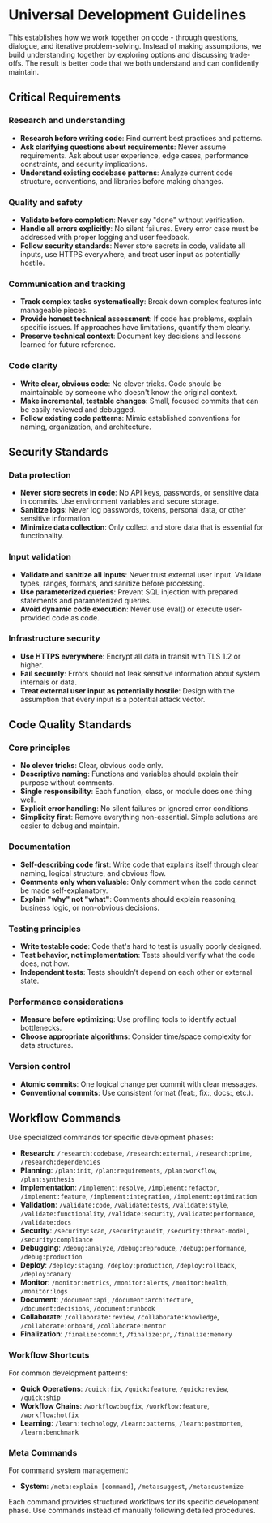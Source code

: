 # Universal Development Guidelines

This establishes how we work together on code - through questions, dialogue, and iterative problem-solving. Instead of making assumptions, we build understanding together by exploring options and discussing trade-offs. The result is better code that we both understand and can confidently maintain.

## Critical Requirements

### Research and understanding

- **Research before writing code**: Find current best practices and patterns.
- **Ask clarifying questions about requirements**: Never assume requirements. Ask about user experience, edge cases, performance constraints, and security implications.
- **Understand existing codebase patterns**: Analyze current code structure, conventions, and libraries before making changes.

### Quality and safety

- **Validate before completion**: Never say "done" without verification.
- **Handle all errors explicitly**: No silent failures. Every error case must be addressed with proper logging and user feedback.
- **Follow security standards**: Never store secrets in code, validate all inputs, use HTTPS everywhere, and treat user input as potentially hostile.

### Communication and tracking

- **Track complex tasks systematically**: Break down complex features into manageable pieces.
- **Provide honest technical assessment**: If code has problems, explain specific issues. If approaches have limitations, quantify them clearly.
- **Preserve technical context**: Document key decisions and lessons learned for future reference.

### Code clarity

- **Write clear, obvious code**: No clever tricks. Code should be maintainable by someone who doesn't know the original context.
- **Make incremental, testable changes**: Small, focused commits that can be easily reviewed and debugged.
- **Follow existing code patterns**: Mimic established conventions for naming, organization, and architecture.

## Security Standards

### Data protection

- **Never store secrets in code**: No API keys, passwords, or sensitive data in commits. Use environment variables and secure storage.
- **Sanitize logs**: Never log passwords, tokens, personal data, or other sensitive information.
- **Minimize data collection**: Only collect and store data that is essential for functionality.

### Input validation

- **Validate and sanitize all inputs**: Never trust external user input. Validate types, ranges, formats, and sanitize before processing.
- **Use parameterized queries**: Prevent SQL injection with prepared statements and parameterized queries.
- **Avoid dynamic code execution**: Never use eval() or execute user-provided code as code.

### Infrastructure security

- **Use HTTPS everywhere**: Encrypt all data in transit with TLS 1.2 or higher.
- **Fail securely**: Errors should not leak sensitive information about system internals or data.
- **Treat external user input as potentially hostile**: Design with the assumption that every input is a potential attack vector.

## Code Quality Standards

### Core principles

- **No clever tricks**: Clear, obvious code only.
- **Descriptive naming**: Functions and variables should explain their purpose without comments.
- **Single responsibility**: Each function, class, or module does one thing well.
- **Explicit error handling**: No silent failures or ignored error conditions.
- **Simplicity first**: Remove everything non-essential. Simple solutions are easier to debug and maintain.

### Documentation

- **Self-describing code first**: Write code that explains itself through clear naming, logical structure, and obvious flow.
- **Comments only when valuable**: Only comment when the code cannot be made self-explanatory.
- **Explain "why" not "what"**: Comments should explain reasoning, business logic, or non-obvious decisions.

### Testing principles

- **Write testable code**: Code that's hard to test is usually poorly designed.
- **Test behavior, not implementation**: Tests should verify what the code does, not how.
- **Independent tests**: Tests shouldn't depend on each other or external state.

### Performance considerations

- **Measure before optimizing**: Use profiling tools to identify actual bottlenecks.
- **Choose appropriate algorithms**: Consider time/space complexity for data structures.

### Version control

- **Atomic commits**: One logical change per commit with clear messages.
- **Conventional commits**: Use consistent format (feat:, fix:, docs:, etc.).

## Workflow Commands

Use specialized commands for specific development phases:

- **Research**: `/research:codebase`, `/research:external`, `/research:prime`, `/research:dependencies`
- **Planning**: `/plan:init`, `/plan:requirements`, `/plan:workflow`, `/plan:synthesis`
- **Implementation**: `/implement:resolve`, `/implement:refactor`, `/implement:feature`, `/implement:integration`, `/implement:optimization`
- **Validation**: `/validate:code`, `/validate:tests`, `/validate:style`, `/validate:functionality`, `/validate:security`, `/validate:performance`, `/validate:docs`
- **Security**: `/security:scan`, `/security:audit`, `/security:threat-model`, `/security:compliance`
- **Debugging**: `/debug:analyze`, `/debug:reproduce`, `/debug:performance`, `/debug:production`
- **Deploy**: `/deploy:staging`, `/deploy:production`, `/deploy:rollback`, `/deploy:canary`
- **Monitor**: `/monitor:metrics`, `/monitor:alerts`, `/monitor:health`, `/monitor:logs`
- **Document**: `/document:api`, `/document:architecture`, `/document:decisions`, `/document:runbook`
- **Collaborate**: `/collaborate:review`, `/collaborate:knowledge`, `/collaborate:onboard`, `/collaborate:mentor`
- **Finalization**: `/finalize:commit`, `/finalize:pr`, `/finalize:memory`

### Workflow Shortcuts

For common development patterns:

- **Quick Operations**: `/quick:fix`, `/quick:feature`, `/quick:review`, `/quick:ship`
- **Workflow Chains**: `/workflow:bugfix`, `/workflow:feature`, `/workflow:hotfix`
- **Learning**: `/learn:technology`, `/learn:patterns`, `/learn:postmortem`, `/learn:benchmark`

### Meta Commands

For command system management:

- **System**: `/meta:explain [command]`, `/meta:suggest`, `/meta:customize`

Each command provides structured workflows for its specific development phase. Use commands instead of manually following detailed procedures.

